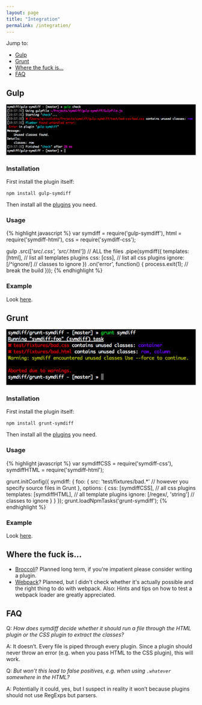 ```yaml
---
layout: page
title: "Integration"
permalink: /integration/
---
```


Jump to:

* [Gulp](#gulp)
* [Grunt](#grunt)
* [Where the fuck is…](#where-the-fuck-is)
* [FAQ](#faq)

## Gulp

![gulp-symdiff](/img/gulp-symdiff.png)

### Installation

First install the plugin itself:

    npm install gulp-symdiff

Then install all the [plugins](/plugins/) you need.

### Usage

{% highlight javascript %}
var symdiff = require('gulp-symdiff'),
    html = require('symdiff-html'),
    css = require('symdiff-css');

gulp
    .src(['src/*.css', 'src/*.html'])  // ALL the files
    .pipe(symdiff({
        templates: [html],  // list all templates plugins
        css: [css],          // list all css plugins
        ignore: [/^ignore/]  // classes to ignore
    })
    .on('error', function() {
        process.exit(1);    // break the build
    }));
{% endhighlight %}

### Example

Look [here](https://github.com/symdiff/gulp-symdiff/blob/master/Gulpfile.js).

## Grunt

![grunt-symdiff](/img/grunt-symdiff.png)

### Installation

First install the plugin itself:

    npm install grunt-symdiff

Then install all the [plugins](/plugins/) you need.

### Usage

{% highlight javascript %}
var symdiffCSS = require('symdiff-css'),
    symdiffHTML = require('symdiff-html');

grunt.initConfig({
    symdiff: {
        foo: {
            src: 'test/fixtures/bad.*' // however you specify source files in Grunt
        },
        options: {
            css: [symdiffCSS],  // all css plugins
            templates: [symdiffHTML],   // all template plugins
            ignore: [/regex/, 'string'] // classes to ignore
        }
    }
});
grunt.loadNpmTasks('grunt-symdiff');
{% endhighlight %}

### Example

Look [here](https://github.com/symdiff/grunt-symdiff/blob/master/Gruntfile.js).

## Where the fuck is…

* [Broccoli](https://github.com/broccolijs/broccoli)? Planned long term, if you're impatient please consider writing a plugin.
* [Webpack](https://webpack.github.io/)? Planned, but I didn't check whether it's actually possible and the right thing to do with webpack. Also: Hints and tips on how to test a webpack loader are greatly appreciated.

## FAQ

Q: *How does symdiff decide whether it should run a file through the HTML plugin or the CSS plugin to extract the classes?*

A: It doesn’t. Every file is piped through every plugin. Since a plugin should never throw an error (e.g. when you pass HTML to the CSS plugin), this will work.

Q: *But won’t this lead to false positives, e.g. when using `.whatever` somewhere in the HTML?*

A: Potentially it could, yes, but I suspect in reality it won’t because plugins should not use RegExps but parsers.